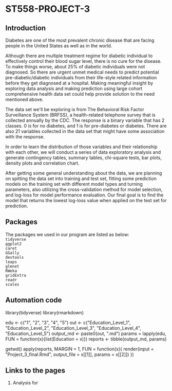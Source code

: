 # ST558-PROJECT-3

## Introduction

Diabetes are one of the most prevalent chronic disease that are facing people in the United States as well as in the world. 

Although there are multiple treatment regime for diabetic individual to effectively control their blood sugar level, there is no cure for the disease. To make things worse, about 25% of diabetic individuals were not diagnosed. So there are urgent unmet medical needs to predict potential pre-diabetic/diabetic individuals from their life-style related information before they get diagnosed at a hospital. Making meaningful insight by exploring data analysis and making prediction using large cohort comprehensive health data set could help provide solution to the need mentioned above.

The data set we'll be exploring is from The Behavioral Risk Factor Surveillance System (BRFSS), a health-related telephone survey that is collected annually by the CDC. The response is a binary variable that has 2 classes. 0 is for no diabetes, and 1 is for pre-diabetes or
diabetes. There are also 21 variables collected in the data set that might have some association with the response.

In order to learn the distribution of those variables and their relationship with each other, we will conduct a series of data exploratory analysis and generate contingency tables, summary tables, chi-square tests, bar plots, density plots and correlation chart.

After getting some general understanding about the data, we are planning on spitting the data set into training and test set, fitting some prediction models on the training set with different model types and turning parameters, also utilizing the cross-validation method for model selection, and log-loss for model performance evaluation. Our final goal is to find the model that returns the lowest log-loss value when applied on the test set for prediction.

## Packages
The packages we used in our program are listed as below:  
`tidyverse`  
`ggplot2`  
`caret`  
`GGally`  
`devtools`  
`leaps`  
`glmnet`  
`RWeka`  
`gridExtra`  
`readr`  
`scales`

## Automation code

library(tidyverse)
library(rmarkdown)

edu <- c("1", "2", "3", "4", "5")
out <- c("Education_Level_1", "Education_Level_2", "Education_Level_3", "Education_Level_4", "Education_Level_5")
output_md <- paste0(out, ".md")
params = lapply(edu, FUN = function(x){list(Education = x)})
reports <- tibble(output_md, params)

getwd()
apply(reports, MARGIN = 1,
      FUN = function(x){
        render(input = "Project_3_final.Rmd", output_file = x[[1]], params = x[[2]])
      })

## Links to the pages

1.  Analysis for
 


